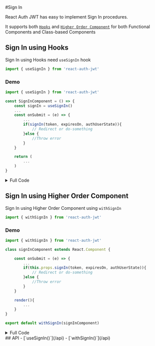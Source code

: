 #Sign In

React Auth JWT has easy to implement Sign In procedures.

It supports both [`Hooks`](https://reactjs.org/docs/hooks-intro.html) and
[`Higher Order Component`](https://reactjs.org/docs/higher-order-components.html)
for both Functional Components and Class-based Components

## Sign In using Hooks

Sign In using Hooks need `useSignIn` hook

```js
import { useSignIn } from 'react-auth-jwt'
```
### Demo
```jsx
import { useSignIn } from 'react-auth-jwt'

const SignInComponent = () => {
    const signIn = useSignIn()
    ...
    const onSubmit = (e) => {
        ...
        if(signIn(token, expiresOn, authUserState)){
            // Redirect or do-something
        }else {
            //Throw error
        }
    }

    return (
        ...
    )
}
```

<details>
    <summary>Full Code</summary>
    <br>


```jsx
import React from "react"
import axios from 'axios'
import { useSignIn } from 'react-auth-jwt'

const SignInComponent = () => {
    const signIn = useSignIn()
    const [formData, setFormData] = React.useState({email: '', password: ''})

    const onSubmit = (e) => {
        e.preventDefault()
        axios.post('/api/login', formData)
            .then((res)=>{
                if(res.status === 200){
                    if(signIn(res.data.token, res.data.expiresOn, res.data.authUserState)){
                        // Redirect or do-something
                    }else {
                        //Throw error
                    }
                }
            })
    }

    return (
        <form onSubmit={onSubmit}>
            <input type={"email"} onChange={(e)=>setFormData({...formData, email: e.target.value})}/>
            <input type={"password"} onChange={(e)=>setFormData({...formData, password: e.target.value})}/>

            <button>Submit</button>
        </form>
    )
}
```
</details>

## Sign In using Higher Order Component

Sign In using Higher Order Component using `withSignIn`

```js
import { withSignIn } from 'react-auth-jwt'
```

### Demo
```jsx
import { withSignIn } from 'react-auth-jwt'

class signInComponent extends React.Component {

    const onSubmit = (e) => {
        ...
        if(this.props.signIn(token, expiresOn, authUserState)){
            // Redirect or do-something
        }else {
            //Throw error
        }
    }

    render(){
        ...
    }
}

export default withSignIn(signInComponent)
```

<details>
    <summary>Full Code</summary>
    <br>

```jsx
import React from 'react'
import axios from 'axios'
import { withSignIn } from 'react-auth-jwt'

class signInComponent extends React.Component {
    state={email: '', password: ''}

    onSubmit = (e) => {
        e.preventDefault()
        axios.post('/api/login', this.state)
            .then((res)=>{
                if(res.status === 200){
                    if(this.props.signIn(res.data.token, res.data.expiresOn, res.data.authUserState)){
                        // Redirect or do-something
                    }else {
                        //Throw error
                    }
                }
            })
    }

    render(){
        return (
            <form onSubmit={onSubmit}>
                <input type={"email"} onChange={(e)=>this.setState({...this.state, email: e.target.value})}/>
                <input type={"password"} onChange={(e)=>this.setState({...this.state, password: e.target.value})}/>

                <button>Submit</button>
            </form>
        )
    }
}

export default withSignIn(signInComponent)

```

</details>
## API
- [`useSignIn()`](/api)
- [`withSignIn()`](/api)
